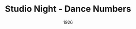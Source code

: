 ---
title: Studio Night - Dance Numbers
date: 1926
closing_date:
layout: productions
featured_image:
image_caption:
image_credit:
playbill:
Theatre: Theatre Jacksonville
cast:
- Performer: Elizabeth Trabue
crew:
orchestra:
external_links:
---